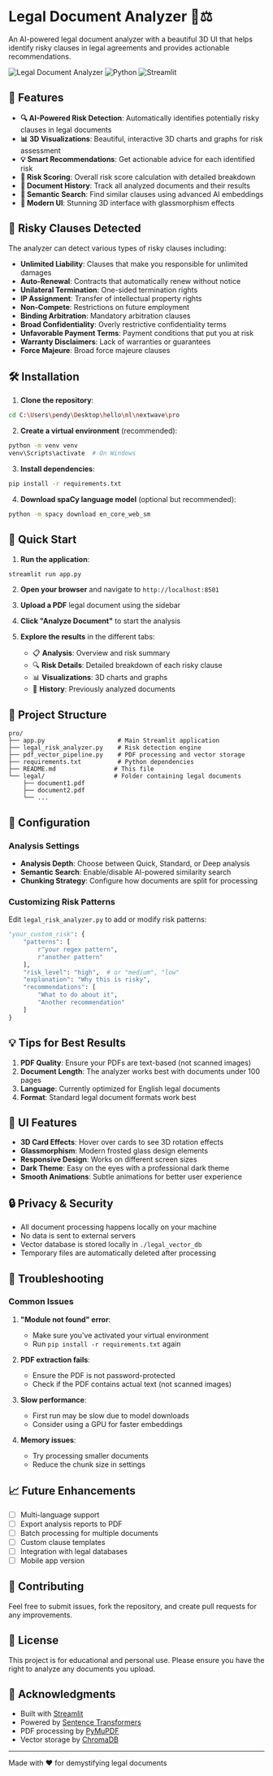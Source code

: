 # Legal Document Analyzer 📜⚖️

An AI-powered legal document analyzer with a beautiful 3D UI that helps identify risky clauses in legal agreements and provides actionable recommendations.

![Legal Document Analyzer](https://img.shields.io/badge/AI-Powered-blue)
![Python](https://img.shields.io/badge/Python-3.8+-green)
![Streamlit](https://img.shields.io/badge/Streamlit-1.28+-red)

## 🌟 Features

- **🔍 AI-Powered Risk Detection**: Automatically identifies potentially risky clauses in legal documents
- **📊 3D Visualizations**: Beautiful, interactive 3D charts and graphs for risk assessment
- **💡 Smart Recommendations**: Get actionable advice for each identified risk
- **🎯 Risk Scoring**: Overall risk score calculation with detailed breakdown
- **📁 Document History**: Track all analyzed documents and their results
- **🔎 Semantic Search**: Find similar clauses using advanced AI embeddings
- **🎨 Modern UI**: Stunning 3D interface with glassmorphism effects

## 🚨 Risky Clauses Detected

The analyzer can detect various types of risky clauses including:

- **Unlimited Liability**: Clauses that make you responsible for unlimited damages
- **Auto-Renewal**: Contracts that automatically renew without notice
- **Unilateral Termination**: One-sided termination rights
- **IP Assignment**: Transfer of intellectual property rights
- **Non-Compete**: Restrictions on future employment
- **Binding Arbitration**: Mandatory arbitration clauses
- **Broad Confidentiality**: Overly restrictive confidentiality terms
- **Unfavorable Payment Terms**: Payment conditions that put you at risk
- **Warranty Disclaimers**: Lack of warranties or guarantees
- **Force Majeure**: Broad force majeure clauses

## 🛠️ Installation

1. **Clone the repository**:
```bash
cd C:\Users\pendy\Desktop\hello\ml\nextwave\pro
```

2. **Create a virtual environment** (recommended):
```bash
python -m venv venv
venv\Scripts\activate  # On Windows
```

3. **Install dependencies**:
```bash
pip install -r requirements.txt
```

4. **Download spaCy language model** (optional but recommended):
```bash
python -m spacy download en_core_web_sm
```

## 🚀 Quick Start

1. **Run the application**:
```bash
streamlit run app.py
```

2. **Open your browser** and navigate to `http://localhost:8501`

3. **Upload a PDF** legal document using the sidebar

4. **Click "Analyze Document"** to start the analysis

5. **Explore the results** in the different tabs:
   - 📋 **Analysis**: Overview and risk summary
   - 🔍 **Risk Details**: Detailed breakdown of each risky clause
   - 📊 **Visualizations**: 3D charts and graphs
   - 💾 **History**: Previously analyzed documents

## 📁 Project Structure

```
pro/
├── app.py                    # Main Streamlit application
├── legal_risk_analyzer.py    # Risk detection engine
├── pdf_vector_pipeline.py    # PDF processing and vector storage
├── requirements.txt          # Python dependencies
├── README.md                # This file
└── legal/                   # Folder containing legal documents
    ├── document1.pdf
    ├── document2.pdf
    └── ...
```

## 🔧 Configuration

### Analysis Settings

- **Analysis Depth**: Choose between Quick, Standard, or Deep analysis
- **Semantic Search**: Enable/disable AI-powered similarity search
- **Chunking Strategy**: Configure how documents are split for processing

### Customizing Risk Patterns

Edit `legal_risk_analyzer.py` to add or modify risk patterns:

```python
"your_custom_risk": {
    "patterns": [
        r"your regex pattern",
        r"another pattern"
    ],
    "risk_level": "high",  # or "medium", "low"
    "explanation": "Why this is risky",
    "recommendations": [
        "What to do about it",
        "Another recommendation"
    ]
}
```

## 💡 Tips for Best Results

1. **PDF Quality**: Ensure your PDFs are text-based (not scanned images)
2. **Document Length**: The analyzer works best with documents under 100 pages
3. **Language**: Currently optimized for English legal documents
4. **Format**: Standard legal document formats work best

## 🎨 UI Features

- **3D Card Effects**: Hover over cards to see 3D rotation effects
- **Glassmorphism**: Modern frosted glass design elements
- **Responsive Design**: Works on different screen sizes
- **Dark Theme**: Easy on the eyes with a professional dark theme
- **Smooth Animations**: Subtle animations for better user experience

## 🔒 Privacy & Security

- All document processing happens locally on your machine
- No data is sent to external servers
- Vector database is stored locally in `./legal_vector_db`
- Temporary files are automatically deleted after processing

## 🐛 Troubleshooting

### Common Issues

1. **"Module not found" error**:
   - Make sure you've activated your virtual environment
   - Run `pip install -r requirements.txt` again

2. **PDF extraction fails**:
   - Ensure the PDF is not password-protected
   - Check if the PDF contains actual text (not scanned images)

3. **Slow performance**:
   - First run may be slow due to model downloads
   - Consider using a GPU for faster embeddings

4. **Memory issues**:
   - Try processing smaller documents
   - Reduce the chunk size in settings

## 📈 Future Enhancements

- [ ] Multi-language support
- [ ] Export analysis reports to PDF
- [ ] Batch processing for multiple documents
- [ ] Custom clause templates
- [ ] Integration with legal databases
- [ ] Mobile app version

## 🤝 Contributing

Feel free to submit issues, fork the repository, and create pull requests for any improvements.

## 📄 License

This project is for educational and personal use. Please ensure you have the right to analyze any documents you upload.

## 🙏 Acknowledgments

- Built with [Streamlit](https://streamlit.io/)
- Powered by [Sentence Transformers](https://www.sbert.net/)
- PDF processing by [PyMuPDF](https://pymupdf.readthedocs.io/)
- Vector storage by [ChromaDB](https://www.trychroma.com/)

---

Made with ❤️ for demystifying legal documents
